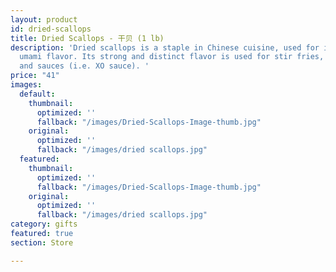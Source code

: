 ```yaml
---
layout: product
id: dried-scallops
title: Dried Scallops - 干贝 (1 lb)
description: 'Dried scallops is a staple in Chinese cuisine, used for its sweet and
  umami flavor. Its strong and distinct flavor is used for stir fries, porridge, stews,
  and sauces (i.e. XO sauce). '
price: "41"
images:
  default:
    thumbnail:
      optimized: ''
      fallback: "/images/Dried-Scallops-Image-thumb.jpg"
    original:
      optimized: ''
      fallback: "/images/dried scallops.jpg"
  featured:
    thumbnail:
      optimized: ''
      fallback: "/images/Dried-Scallops-Image-thumb.jpg"
    original:
      optimized: ''
      fallback: "/images/dried scallops.jpg"
category: gifts
featured: true
section: Store

---
```

